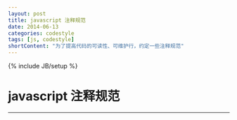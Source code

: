 ```yaml
---
layout: post
title: javascript 注释规范
date: 2014-06-13
categories: codestyle
tags: [js, codestyle]
shortContent: "为了提高代码的可读性、可维护行，约定一些注释规范"
---
```

{% include JB/setup %}

# javascript 注释规范
----

<!--break-->



